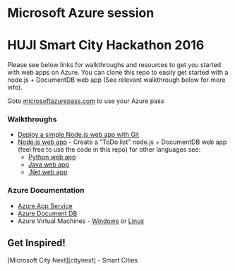 # Microsoft Azure session
# HUJI Smart City Hackathon 2016
Please see below links for walkthroughs and resources to get you started with web apps on Azure.
You can clone this repo to easily get started with a node.js + DocumentDB web app (See relevant walkthrough below for more info).

Goto [microsoftazurepass.com][azurepass] to use your Azure pass
### Walkthroughs
* [Deploy a simple Node.js web app with Git][simpleNode]
* [Node.js web app][node] - Create a "ToDo list" node.js + DocumentDB web app (feel free to use the code in this repo) for other languages see:
    * [Python web app][python]
    * [Java web app][java]
    * [.Net web app][.net]

### Azure Documentation
* [Azure App Service][appservice]
* [Azure Document DB][docdb]
* Azure Virtual Machines - [Windows][vmwin] or [Linux][vmlinux]

## Get Inspired!
[Microsoft City Next][citynext] - Smart Cities

[azurepass]: <http://www.microsoftazurepass.com/>
[simpleNode]: <https://github.com/Azure/azure-content/blob/master/articles/app-service-web/web-sites-nodejs-develop-deploy-mac.md>
[node]: <https://azure.microsoft.com/en-us/documentation/articles/documentdb-nodejs-application/>
[java]: <https://azure.microsoft.com/en-us/documentation/articles/documentdb-java-application/>
[python]: <https://azure.microsoft.com/en-us/documentation/articles/documentdb-python-application/>
[.net]: <https://azure.microsoft.com/en-us/documentation/articles/documentdb-dotnet-application/>
[appservice]: <https://azure.microsoft.com/en-us/documentation/articles/app-service-how-works-readme/>
[docdb]: <https://azure.microsoft.com/en-us/documentation/articles/documentdb-introduction/>
[vmwin]: <https://azure.microsoft.com/en-us/documentation/articles/virtual-machines-windows-hero-tutorial/>
[vmlinux]: <https://azure.microsoft.com/en-us/documentation/articles/virtual-machines-linux-quick-create-portal/>
[cirtynext]: <http://enterprise.microsoft.com/en-us/industries/citynext/>